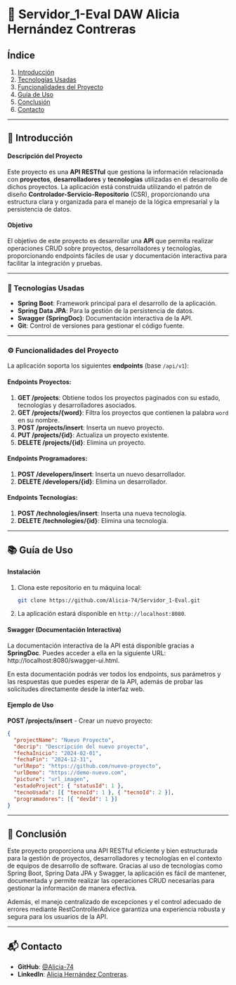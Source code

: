 # 🚀 Servidor_1-Eval  DAW Alicia Hernández Contreras

## Índice
1. [Introducción](##Introducción)
2. [Tecnologías Usadas](###Tecnologías-Usadas)
3. [Funcionalidades del Proyecto](###Funcionalidades-del-Proyecto)
4. [Guía de Uso](##Guía-de-uso)
5. [Conclusión](##Conclusión)
6. [Contacto](##Contacto)

---

## 🎯 Introducción

#### Descripción del Proyecto
Este proyecto es una **API RESTful** que gestiona la información relacionada con **proyectos**, **desarrolladores** y **tecnologías** utilizadas en el desarrollo de dichos proyectos. La aplicación está construida utilizando el patrón de diseño **Controlador-Servicio-Repositorio** (CSR), proporcionando una estructura clara y organizada para el manejo de la lógica empresarial y la persistencia de datos.

#### Objetivo
El objetivo de este proyecto es desarrollar una **API** que permita realizar operaciones CRUD sobre proyectos, desarrolladores y tecnologías, proporcionando endpoints fáciles de usar y documentación interactiva para facilitar la integración y pruebas.

---

### 🔧 Tecnologías Usadas

- **Spring Boot**: Framework principal para el desarrollo de la aplicación.
- **Spring Data JPA**: Para la gestión de la persistencia de datos.
- **Swagger (SpringDoc)**: Documentación interactiva de la API.
- **Git**: Control de versiones para gestionar el código fuente.

  
---

### ⚙️ Funcionalidades del Proyecto

La aplicación soporta los siguientes **endpoints** (base `/api/v1`):

#### Endpoints Proyectos:

 1. **GET /projects**: Obtiene todos los proyectos paginados con su estado, tecnologías y desarrolladores asociados.
 2. **GET /projects/{word}**: Filtra los proyectos que contienen la palabra `word` en su nombre.
 3. **POST /projects/insert**: Inserta un nuevo proyecto.
 4. **PUT /projects/{id}**: Actualiza un proyecto existente.
 5. **DELETE /projects/{id}**: Elimina un proyecto.

#### Endpoints Programadores:

 1. **POST /developers/insert**: Inserta un nuevo desarrollador.
 2. **DELETE /developers/{id}**: Elimina un desarrollador.

#### Endpoints Tecnologías:

1. **POST /technologies/insert**: Inserta una nueva tecnología.
2. **DELETE /technologies/{id}**: Elimina una tecnología.


---

## 📚 Guía de Uso

#### Instalación

1. Clona este repositorio en tu máquina local:

    ```bash
    git clone https://github.com/Alicia-74/Servidor_1-Eval.git
    ```

2. La aplicación estará disponible en `http://localhost:8080`.
   

#### Swagger (Documentación Interactiva)

La documentación interactiva de la API está disponible gracias a **SpringDoc**. Puedes acceder a ella en la siguiente URL: http://localhost:8080/swagger-ui.html.

En esta documentación podrás ver todos los endpoints, sus parámetros y las respuestas que puedes esperar de la API, además de probar las solicitudes directamente desde la interfaz web.


#### Ejemplo de Uso

**POST /projects/insert** - Crear un nuevo proyecto:

```json
{
  "projectName": "Nuevo Proyecto",
  "decrip": "Descripción del nuevo proyecto",
  "fechaInicio": "2024-02-01",
  "fechaFin": "2024-12-31",
  "urlRepo": "https://github.com/nuevo-proyecto",
  "urlDemo": "https://demo-nuevo.com",
  "picture": "url_imagen",
  "estadoProject": { "statusId": 1 },
  "tecnoUsada": [{ "tecnoId": 1 }, { "tecnoId": 2 }],
  "programadores": [{ "devId": 1 }]
}
```

---

## 🎉 Conclusión

Este proyecto proporciona una API RESTful eficiente y bien estructurada para la gestión de proyectos, desarrolladores y tecnologías en el contexto de equipos de desarrollo de software. Gracias al uso de tecnologías como Spring Boot, Spring Data JPA y Swagger, la aplicación es fácil de mantener, documentada y permite realizar las operaciones CRUD necesarias para gestionar la información de manera efectiva.

Además, el manejo centralizado de excepciones y el control adecuado de errores mediante RestControllerAdvice garantiza una experiencia robusta y segura para los usuarios de la API.


---


## 📬 Contacto

- **GitHub**: [@Alicia-74](https://github.com/Alicia-74)
- **LinkedIn**: [Alicia Hernández Contreras](https://www.linkedin.com/in/alicia-hern%C3%A1ndez-contreras-537101307/).

